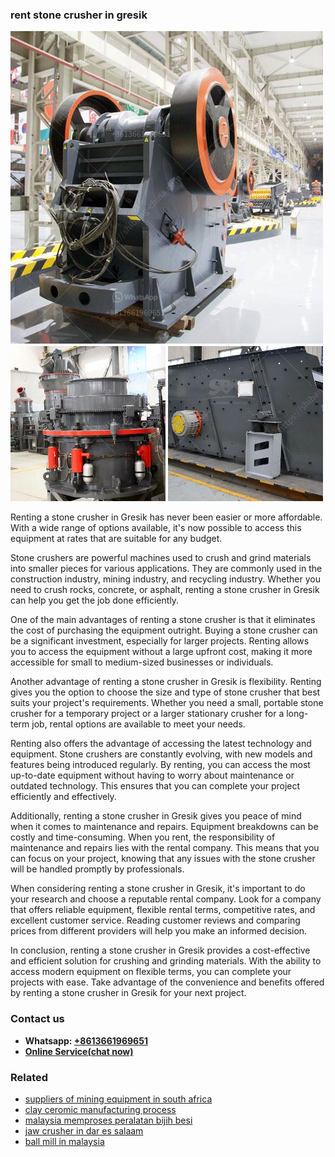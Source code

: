 <h3>rent stone crusher in gresik</h3><img src='1703042397.jpg' alt=''><p>Renting a stone crusher in Gresik has never been easier or more affordable. With a wide range of options available, it's now possible to access this equipment at rates that are suitable for any budget.</p><p>Stone crushers are powerful machines used to crush and grind materials into smaller pieces for various applications. They are commonly used in the construction industry, mining industry, and recycling industry. Whether you need to crush rocks, concrete, or asphalt, renting a stone crusher in Gresik can help you get the job done efficiently.</p><p>One of the main advantages of renting a stone crusher is that it eliminates the cost of purchasing the equipment outright. Buying a stone crusher can be a significant investment, especially for larger projects. Renting allows you to access the equipment without a large upfront cost, making it more accessible for small to medium-sized businesses or individuals.</p><p>Another advantage of renting a stone crusher in Gresik is flexibility. Renting gives you the option to choose the size and type of stone crusher that best suits your project's requirements. Whether you need a small, portable stone crusher for a temporary project or a larger stationary crusher for a long-term job, rental options are available to meet your needs.</p><p>Renting also offers the advantage of accessing the latest technology and equipment. Stone crushers are constantly evolving, with new models and features being introduced regularly. By renting, you can access the most up-to-date equipment without having to worry about maintenance or outdated technology. This ensures that you can complete your project efficiently and effectively.</p><p>Additionally, renting a stone crusher in Gresik gives you peace of mind when it comes to maintenance and repairs. Equipment breakdowns can be costly and time-consuming. When you rent, the responsibility of maintenance and repairs lies with the rental company. This means that you can focus on your project, knowing that any issues with the stone crusher will be handled promptly by professionals.</p><p>When considering renting a stone crusher in Gresik, it's important to do your research and choose a reputable rental company. Look for a company that offers reliable equipment, flexible rental terms, competitive rates, and excellent customer service. Reading customer reviews and comparing prices from different providers will help you make an informed decision.</p><p>In conclusion, renting a stone crusher in Gresik provides a cost-effective and efficient solution for crushing and grinding materials. With the ability to access modern equipment on flexible terms, you can complete your projects with ease. Take advantage of the convenience and benefits offered by renting a stone crusher in Gresik for your next project.</p><h3>Contact us</h3><ul><li><strong>Whatsapp:&nbsp;<a href="https://wa.me/8613661969651">+8613661969651</a></strong></li><li><a href="https://swt.shibang-china.com/?git&amp;zhl&amp;rent stone crusher in gresik"><strong>Online Service(chat now)</strong></a></li></ul><h3>Related</h3><ul><li><a href='suppliers of mining equipment in south africa.md'>suppliers of mining equipment in south africa</a></li><li><a href='clay ceromic manufacturing process.md'>clay ceromic manufacturing process</a></li><li><a href='malaysia memproses peralatan bijih besi.md'>malaysia memproses peralatan bijih besi</a></li><li><a href='jaw crusher in dar es salaam.md'>jaw crusher in dar es salaam</a></li><li><a href='ball mill in malaysia.md'>ball mill in malaysia</a></li></ul>